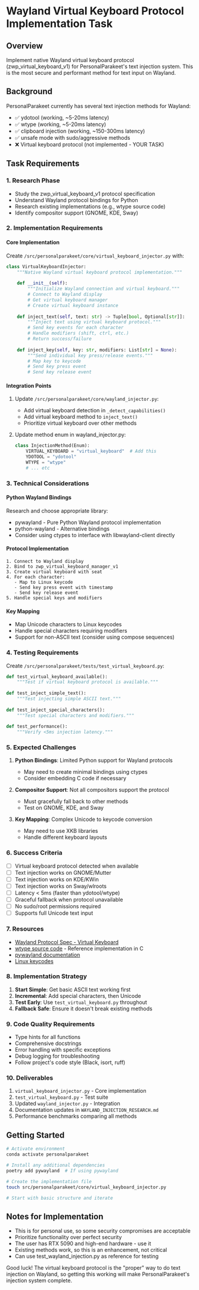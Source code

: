 # Wayland Virtual Keyboard Protocol Implementation Task

## Overview
Implement native Wayland virtual keyboard protocol (zwp_virtual_keyboard_v1) for PersonalParakeet's text injection system. This is the most secure and performant method for text input on Wayland.

## Background
PersonalParakeet currently has several text injection methods for Wayland:
- ✅ ydotool (working, ~5-20ms latency)
- ✅ wtype (working, ~5-20ms latency)
- ✅ clipboard injection (working, ~150-300ms latency)
- ✅ unsafe mode with sudo/aggressive methods
- ❌ Virtual keyboard protocol (not implemented - YOUR TASK)

## Task Requirements

### 1. Research Phase
- Study the zwp_virtual_keyboard_v1 protocol specification
- Understand Wayland protocol bindings for Python
- Research existing implementations (e.g., wtype source code)
- Identify compositor support (GNOME, KDE, Sway)

### 2. Implementation Requirements

#### Core Implementation
Create `/src/personalparakeet/core/virtual_keyboard_injector.py` with:

```python
class VirtualKeyboardInjector:
    """Native Wayland virtual keyboard protocol implementation."""
    
    def __init__(self):
        """Initialize Wayland connection and virtual keyboard."""
        # Connect to Wayland display
        # Get virtual keyboard manager
        # Create virtual keyboard instance
        
    def inject_text(self, text: str) -> Tuple[bool, Optional[str]]:
        """Inject text using virtual keyboard protocol."""
        # Send key events for each character
        # Handle modifiers (shift, ctrl, etc.)
        # Return success/failure
        
    def inject_key(self, key: str, modifiers: List[str] = None):
        """Send individual key press/release events."""
        # Map key to keycode
        # Send key press event
        # Send key release event
```

#### Integration Points
1. Update `/src/personalparakeet/core/wayland_injector.py`:
   - Add virtual keyboard detection in `_detect_capabilities()`
   - Add virtual keyboard method to `inject_text()`
   - Prioritize virtual keyboard over other methods

2. Update method enum in wayland_injector.py:
   ```python
   class InjectionMethod(Enum):
       VIRTUAL_KEYBOARD = "virtual_keyboard"  # Add this
       YDOTOOL = "ydotool"
       WTYPE = "wtype"
       # ... etc
   ```

### 3. Technical Considerations

#### Python Wayland Bindings
Research and choose appropriate library:
- pywayland - Pure Python Wayland protocol implementation
- python-wayland - Alternative bindings
- Consider using ctypes to interface with libwayland-client directly

#### Protocol Implementation
```
1. Connect to Wayland display
2. Bind to zwp_virtual_keyboard_manager_v1
3. Create virtual keyboard with seat
4. For each character:
   - Map to Linux keycode
   - Send key press event with timestamp
   - Send key release event
5. Handle special keys and modifiers
```

#### Key Mapping
- Map Unicode characters to Linux keycodes
- Handle special characters requiring modifiers
- Support for non-ASCII text (consider using compose sequences)

### 4. Testing Requirements

Create `/src/personalparakeet/tests/test_virtual_keyboard.py`:
```python
def test_virtual_keyboard_available():
    """Test if virtual keyboard protocol is available."""
    
def test_inject_simple_text():
    """Test injecting simple ASCII text."""
    
def test_inject_special_characters():
    """Test special characters and modifiers."""
    
def test_performance():
    """Verify <5ms injection latency."""
```

### 5. Expected Challenges

1. **Python Bindings**: Limited Python support for Wayland protocols
   - May need to create minimal bindings using ctypes
   - Consider embedding C code if necessary

2. **Compositor Support**: Not all compositors support the protocol
   - Must gracefully fall back to other methods
   - Test on GNOME, KDE, and Sway

3. **Key Mapping**: Complex Unicode to keycode conversion
   - May need to use XKB libraries
   - Handle different keyboard layouts

### 6. Success Criteria

- [ ] Virtual keyboard protocol detected when available
- [ ] Text injection works on GNOME/Mutter
- [ ] Text injection works on KDE/KWin  
- [ ] Text injection works on Sway/wlroots
- [ ] Latency < 5ms (faster than ydotool/wtype)
- [ ] Graceful fallback when protocol unavailable
- [ ] No sudo/root permissions required
- [ ] Supports full Unicode text input

### 7. Resources

- [Wayland Protocol Spec - Virtual Keyboard](https://wayland.app/protocols/virtual-keyboard-unstable-v1)
- [wtype source code](https://github.com/atx/wtype) - Reference implementation in C
- [pywayland documentation](https://pywayland.readthedocs.io/)
- [Linux keycodes](https://github.com/torvalds/linux/blob/master/include/uapi/linux/input-event-codes.h)

### 8. Implementation Strategy

1. **Start Simple**: Get basic ASCII text working first
2. **Incremental**: Add special characters, then Unicode
3. **Test Early**: Use `test_virtual_keyboard.py` throughout
4. **Fallback Safe**: Ensure it doesn't break existing methods

### 9. Code Quality Requirements

- Type hints for all functions
- Comprehensive docstrings
- Error handling with specific exceptions
- Debug logging for troubleshooting
- Follow project's code style (Black, isort, ruff)

### 10. Deliverables

1. `virtual_keyboard_injector.py` - Core implementation
2. `test_virtual_keyboard.py` - Test suite
3. Updated `wayland_injector.py` - Integration
4. Documentation updates in `WAYLAND_INJECTION_RESEARCH.md`
5. Performance benchmarks comparing all methods

## Getting Started

```bash
# Activate environment
conda activate personalparakeet

# Install any additional dependencies
poetry add pywayland  # If using pywayland

# Create the implementation file
touch src/personalparakeet/core/virtual_keyboard_injector.py

# Start with basic structure and iterate
```

## Notes for Implementation

- This is for personal use, so some security compromises are acceptable
- Prioritize functionality over perfect security
- The user has RTX 5090 and high-end hardware - use it
- Existing methods work, so this is an enhancement, not critical
- Can use test_wayland_injection.py as reference for testing

Good luck! The virtual keyboard protocol is the "proper" way to do text injection on Wayland, so getting this working will make PersonalParakeet's injection system complete.